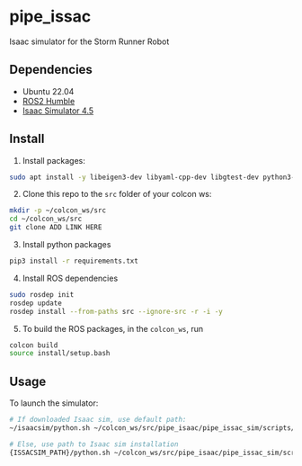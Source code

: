 # pipe_issac

Isaac simulator for the Storm Runner Robot

## Dependencies

- Ubuntu 22.04
- [ROS2 Humble](https://docs.ros.org/en/humble/Installation.html)
- [Isaac Simulator 4.5](https://docs.isaacsim.omniverse.nvidia.com/4.5.0/installation/download.html)

## Install

1. Install packages:

```sh
sudo apt install -y libeigen3-dev libyaml-cpp-dev libgtest-dev python3-osrf-pycommon python3-colcon-common-extensions ros-humble-joy
```

2. Clone this repo to the `src` folder of your colcon ws:
```sh
mkdir -p ~/colcon_ws/src
cd ~/colcon_ws/src
git clone ADD LINK HERE
```

3. Install python packages

```sh
pip3 install -r requirements.txt
```

4. Install ROS dependencies

```sh
sudo rosdep init
rosdep update
rosdep install --from-paths src --ignore-src -r -i -y
```

5. To build the ROS packages, in the `colcon_ws`, run

```sh
colcon build
source install/setup.bash
```


## Usage

To launch the simulator:

```sh
# If downloaded Isaac sim, use default path: 
~/isaacsim/python.sh ~/colcon_ws/src/pipe_isaac/pipe_issac_sim/scripts/launch_sim.py

# Else, use path to Isaac sim installation
{ISSACSIM_PATH}/python.sh ~/colcon_ws/src/pipe_isaac/pipe_issac_sim/scripts/launch_sim.py 
```
